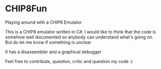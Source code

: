 # CHIP8Fun
Playing around with a CHIP8 Emulator

This is a CHIP8 emulator written in C#. I would like to think that the code is somehow well documented so anybody can understand what's going on. But do let me know if something is unclear

It has a disassembler and a graphical debugger 

Feel free to contribute, question, critic and question my code :) 
